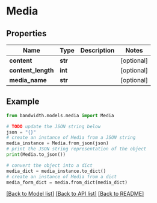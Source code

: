 # Media


## Properties

Name | Type | Description | Notes
------------ | ------------- | ------------- | -------------
**content** | **str** |  | [optional] 
**content_length** | **int** |  | [optional] 
**media_name** | **str** |  | [optional] 

## Example

```python
from bandwidth.models.media import Media

# TODO update the JSON string below
json = "{}"
# create an instance of Media from a JSON string
media_instance = Media.from_json(json)
# print the JSON string representation of the object
print(Media.to_json())

# convert the object into a dict
media_dict = media_instance.to_dict()
# create an instance of Media from a dict
media_form_dict = media.from_dict(media_dict)
```
[[Back to Model list]](../README.md#documentation-for-models) [[Back to API list]](../README.md#documentation-for-api-endpoints) [[Back to README]](../README.md)


